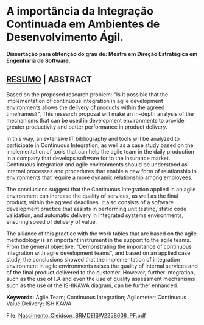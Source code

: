# A importância da Integração Continuada em Ambientes de Desenvolvimento Ágil.


**Dissertação para obtenção do grau de:
Mestre em Direção Estratégica em Engenharia de Software.**


## [RESUMO](/README.md) | ABSTRACT

Based on the proposed research problem: "Is it possible that the implementation of continuous
integration in agile development environments allows the delivery of products within the agreed
timeframes?", This research proposal will make an in-depth analysis of the mechanisms that can be
used in development environments to provide greater productivity and better performance in
product delivery.

In this way, an extensive IT bibliography and tools will be analyzed to participate
in Continuous Integration, as well as a case study based on the implementation of tools that can
help the agile team in the daily production in a company that develops software for to the insurance
market. Continuous integration and agile environments should be understood as internal processes
and procedures that enable a new form of relationship in environments that require a more dynamic
relationship among employees. 

The conclusions suggest that the Continuous Integration applied in
an agile environment can increase the quality of services, as well as the final product, within the
agreed deadlines. It also consists of a software development practice that assists in performing unit
testing, static code validation, and automatic delivery in integrated systems environments, ensuring
speed of delivery of value. 

The alliance of this practice with the work tables that are based on the
agile methodology is an important instrument in the support to the agile teams. From the general
objective, "Demonstrating the importance of continuous integration with agile development teams",
and based on an applied case study, the conclusions showed that the implementation of integration
environment in agile environments raises the quality of internal services and of the final product
delivered to the customer. However, further integration, such as the use of I.A and even the use of
quality assessment mechanisms such as the use of the ISHIKAWA diagram, can be further
enhanced.

**Keywords:** Agile Team; Continuous Integration; Agilometer; Continuous Value Delivery;
ISHIKAWA.

File: [Nascimento_Cleidson_BRMDEISW2258608_PF.pdf](/Nascimento_Cleidson_BRMDEISW2258608_PF.pdf)
